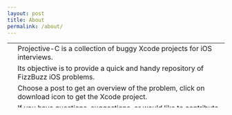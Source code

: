 ```yaml
---
layout: post
title: About
permalink: /about/
---
```


<table border="0" width="100%" height="150" cellspacing="50%" cellpadding="25%">

<tr>

<td class = "td-i"><i class="fa fa-bug fa-4x"></i></td>
<td>Projective-C is a collection of buggy Xcode projects for iOS interviews.</td>

</tr><tr>

<td class = "td-i"><i class="fa fa-clock-o fa-4x"></i></td>
<td>Its objective is to provide a quick and handy repository of FizzBuzz iOS problems.</td>

</tr><tr>

<td class = "td-i"><i class="fa fa-download fa-4x"></i></td>
<td>Choose a post to get an overview of the problem, click on download icon to get the Xcode project.</td>

</tr><tr>

<td class = "td-i"><i class="fa fa-question-circle fa-4x"></i></td>
<td>If you have questions, suggestions, or would like to contribute, <a href="mailto:{{ site.email }}">get in touch</a>.</td>

</tr>
</table>